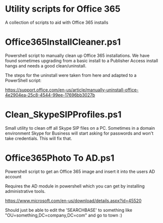 # Utility scripts for Office 365
A collection of scripts to aid with Office 365 installs

# Office365InstallCleaner.ps1
Powershell script to manually clean up Office 365 installations. 
We have found sometimes upgrading from a basic install to a Publisher Access install hangs and needs a good clean/uninstall.

The steps for the uninstall were taken from here and adapted to a PowerShell script:

https://support.office.com/en-us/article/manually-uninstall-office-4e2904ea-25c8-4544-99ee-17696bb3027b

# Clean_SkypeSIPProfiles.ps1
Small utility to clean off all Skype SIP files on a PC. Sometimes in a domain environment Skype for Business will
start asking for passwords and won't take credentials. This will fix that.

# Office365Photo To AD.ps1
Powershell script to get an Office 365 image and insert it into the users AD account

Requires the AD module in powershell which you can get by installing administrative tools. 

https://www.microsoft.com/en-us/download/details.aspx?id=45520

Should just be able to edit the 'SEARCHBASE' to something like "OU=something,DC=company,DC=com" and go to town :)
